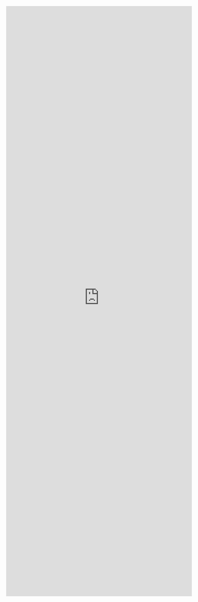 <iframe 
    title='DetailsList Custom Item Rows Example'
    src='https://fabricweb.z5.web.core.windows.net/pr-deploy-site/refs/pull/9333/merge/fabric-website-resources/dist/index.html#/examples/detailslist/customitemrows?docsExample=true'
    frameborder='no'
    height='1600'
    style='width: 100%;'
>